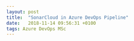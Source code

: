 ```yaml
---
layout: post
title:  "SonarCloud in Azure DevOps Pipeline"
date:   2018-11-14 09:56:31 +0100
tags: Azure DevOps MSc
---
```


